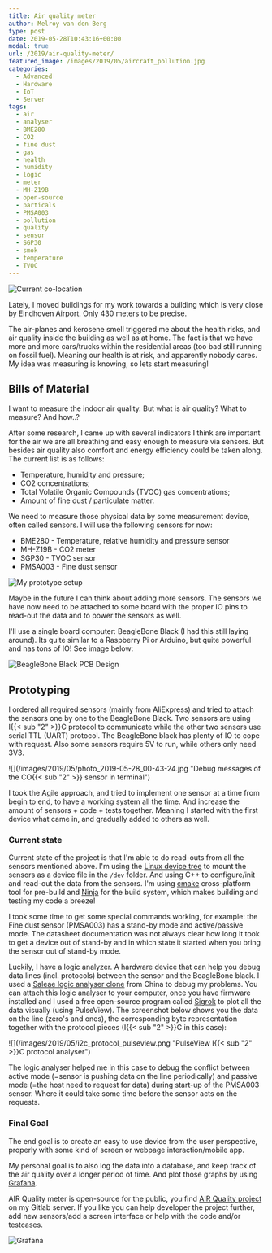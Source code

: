 ```yaml
---
title: Air quality meter
author: Melroy van den Berg
type: post
date: 2019-05-28T10:43:16+00:00
modal: true
url: /2019/air-quality-meter/
featured_image: /images/2019/05/aircraft_pollution.jpg
categories:
  - Advanced
  - Hardware
  - IoT
  - Server
tags:
  - air
  - analyser
  - BME280
  - CO2
  - fine dust
  - gas
  - health
  - humidity
  - logic
  - meter
  - MH-Z19B
  - open-source
  - particals
  - PMSA003
  - pollution
  - quality
  - sensor
  - SGP30
  - smok
  - temperature
  - TVOC
---
```


![](/images/2019/04/location_airport_eindhoven.png "Current co-location")

Lately, I moved buildings for my work towards a building which is very close by Eindhoven Airport. Only 430 meters to be precise.

The air-planes and kerosene smell triggered me about the health risks, and air quality inside the building as well as at home. The fact is that we have more and more cars/trucks within the residential areas (too bad still running on fossil fuel). Meaning our health is at risk, and apparently nobody cares. My idea was measuring is knowing, so lets start measuring!

## Bills of Material

I want to measure the indoor air quality. But what is air quality? What to measure? And how..?

After some research, I came up with several indicators I think are important for the air we are all breathing and easy enough to measure via sensors. But besides air quality also comfort and energy efficiency could be taken along. The current list is as follows:

- Temperature, humidity and pressure;
- CO2 concentrations;
- Total Volatile Organic Compounds (TVOC) gas concentrations;
- Amount of fine dust / particulate matter.

We need to measure those physical data by some measurement device, often called sensors. I will use the following sensors for now:

- BME280 - Temperature, relative humidity and pressure sensor
- MH-Z19B - CO2 meter
- SGP30 - TVOC sensor
- PMSA003 - Fine dust sensor

![](/images/2019/05/IMG_5388.jpg "My prototype setup")

Maybe in the future I can think about adding more sensors. The sensors we have now need to be attached to some board with the proper IO pins to read-out the data and to power the sensors as well.

I'll use a single board computer: BeagleBone Black (I had this still laying around). Its quite similar to a Raspberry Pi or Arduino, but quite powerful and has tons of IO! See image below:

![](/images/2019/05/bb_pcb.png "BeagleBone Black PCB Design")

## Prototyping

I ordered all required sensors (mainly from AliExpress) and tried to attach the sensors one by one to the BeagleBone Black. Two sensors are using I{{< sub "2" >}}C protocol to communicate while the other two sensors use serial TTL (UART) protocol. The BeagleBone black has plenty of IO to cope with request. Also some sensors require 5V to run, while others only need 3V3.

![](/images/2019/05/photo_2019-05-28_00-43-24.jpg "Debug messages of the CO{{< sub "2" >}} sensor in terminal")

I took the Agile approach, and tried to implement one sensor at a time from begin to end, to have a working system all the time. And increase the amount of sensors + code + tests together. Meaning I started with the first device what came in, and gradually added to others as well.

### Current state

Current state of the project is that I'm able to do read-outs from all the sensors mentioned above. I'm using the [Linux device tree](https://elinux.org/Device_Tree_Reference) to mount the sensors as a device file in the `/dev` folder. And using C++ to configure/init and read-out the data from the sensors. I'm using [cmake](https://cmake.org/) cross-platform tool for pre-build and [Ninja](https://ninja-build.org/) for the build system, which makes building and testing my code a breeze!

I took some time to get some special commands working, for example: the Fine dust sensor (PMSA003) has a stand-by mode and active/passive mode. The datasheet documentation was not always clear how long it took to get a device out of stand-by and in which state it started when you bring the sensor out of stand-by mode.

Luckily, I have a logic analyzer. A hardware device that can help you debug data lines (incl. protocols) between the sensor and the BeagleBone black. I used a [Saleae logic analyser clone](https://www.ebay.com/bhp/usb-logic-analyzer) from China to debug my problems. You can attach this logic analyser to your computer, once you have firmware installed and I used a free open-source program called [Sigrok](https://sigrok.org/) to plot all the data visually (using PulseView). The screenshot below shows you the data on the line (zero's and ones), the corresponding byte representation together with the protocol pieces (I{{< sub "2" >}}C in this case):

![](/images/2019/05/i2c_protocol_pulseview.png "PulseView I{{< sub "2" >}}C protocol analyser")

The logic analyser helped me in this case to debug the conflict between active mode (=sensor is pushing data on the line periodically) and passive mode (=the host need to request for data) during start-up of the PMSA003 sensor. Where it could take some time before the sensor acts on the requests.

### Final Goal

The end goal is to create an easy to use device from the user perspective, properly with some kind of screen or webpage interaction/mobile app.

My personal goal is to also log the data into a database, and keep track of the air quality over a longer period of time. And plot those graphs by using [Grafana](https://grafana.com/).

AIR Quality meter is open-source for the public, you find [AIR Quality project](https://gitlab.melroy.org/melroy/air-quality-meter) on my Gitlab server. If you like you can help developer the project further, add new sensors/add a screen interface or help with the code and/or testcases.

![](/images/2019/05/grafana-graph.png "Grafana")
